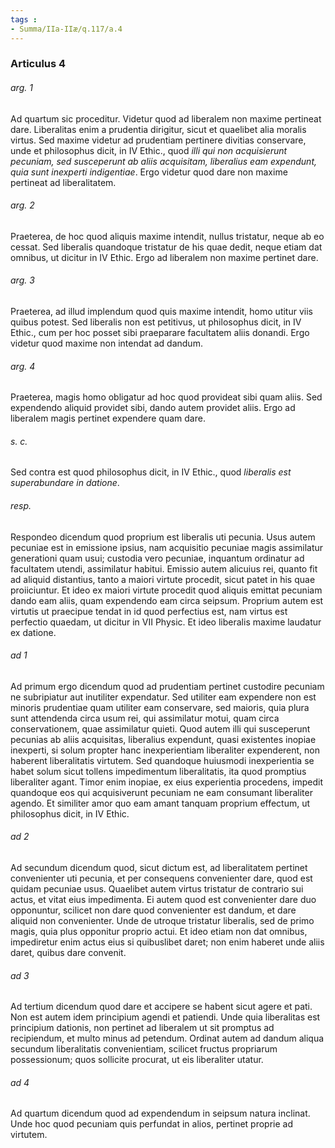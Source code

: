 ```yaml
---
tags : 
- Summa/IIa-IIæ/q.117/a.4
---
```


### Articulus 4

###### arg. 1
Ad quartum sic proceditur. Videtur quod ad liberalem non maxime pertineat dare. Liberalitas enim a prudentia dirigitur, sicut et quaelibet alia moralis virtus. Sed maxime videtur ad prudentiam pertinere divitias conservare, unde et philosophus dicit, in IV Ethic., quod *illi qui non acquisierunt pecuniam, sed susceperunt ab aliis acquisitam, liberalius eam expendunt, quia sunt inexperti indigentiae*. Ergo videtur quod dare non maxime pertineat ad liberalitatem.

###### arg. 2
Praeterea, de hoc quod aliquis maxime intendit, nullus tristatur, neque ab eo cessat. Sed liberalis quandoque tristatur de his quae dedit, neque etiam dat omnibus, ut dicitur in IV Ethic. Ergo ad liberalem non maxime pertinet dare.

###### arg. 3
Praeterea, ad illud implendum quod quis maxime intendit, homo utitur viis quibus potest. Sed liberalis non est petitivus, ut philosophus dicit, in IV Ethic., cum per hoc posset sibi praeparare facultatem aliis donandi. Ergo videtur quod maxime non intendat ad dandum.

###### arg. 4
Praeterea, magis homo obligatur ad hoc quod provideat sibi quam aliis. Sed expendendo aliquid providet sibi, dando autem providet aliis. Ergo ad liberalem magis pertinet expendere quam dare.

###### s. c.
Sed contra est quod philosophus dicit, in IV Ethic., quod *liberalis est superabundare in datione*.

###### resp.
Respondeo dicendum quod proprium est liberalis uti pecunia. Usus autem pecuniae est in emissione ipsius, nam acquisitio pecuniae magis assimilatur generationi quam usui; custodia vero pecuniae, inquantum ordinatur ad facultatem utendi, assimilatur habitui. Emissio autem alicuius rei, quanto fit ad aliquid distantius, tanto a maiori virtute procedit, sicut patet in his quae proiiciuntur. Et ideo ex maiori virtute procedit quod aliquis emittat pecuniam dando eam aliis, quam expendendo eam circa seipsum. Proprium autem est virtutis ut praecipue tendat in id quod perfectius est, nam virtus est perfectio quaedam, ut dicitur in VII Physic. Et ideo liberalis maxime laudatur ex datione.

###### ad 1
Ad primum ergo dicendum quod ad prudentiam pertinet custodire pecuniam ne subripiatur aut inutiliter expendatur. Sed utiliter eam expendere non est minoris prudentiae quam utiliter eam conservare, sed maioris, quia plura sunt attendenda circa usum rei, qui assimilatur motui, quam circa conservationem, quae assimilatur quieti. Quod autem illi qui susceperunt pecunias ab aliis acquisitas, liberalius expendunt, quasi existentes inopiae inexperti, si solum propter hanc inexperientiam liberaliter expenderent, non haberent liberalitatis virtutem. Sed quandoque huiusmodi inexperientia se habet solum sicut tollens impedimentum liberalitatis, ita quod promptius liberaliter agant. Timor enim inopiae, ex eius experientia procedens, impedit quandoque eos qui acquisiverunt pecuniam ne eam consumant liberaliter agendo. Et similiter amor quo eam amant tanquam proprium effectum, ut philosophus dicit, in IV Ethic.

###### ad 2
Ad secundum dicendum quod, sicut dictum est, ad liberalitatem pertinet convenienter uti pecunia, et per consequens convenienter dare, quod est quidam pecuniae usus. Quaelibet autem virtus tristatur de contrario sui actus, et vitat eius impedimenta. Ei autem quod est convenienter dare duo opponuntur, scilicet non dare quod convenienter est dandum, et dare aliquid non convenienter. Unde de utroque tristatur liberalis, sed de primo magis, quia plus opponitur proprio actui. Et ideo etiam non dat omnibus, impediretur enim actus eius si quibuslibet daret; non enim haberet unde aliis daret, quibus dare convenit.

###### ad 3
Ad tertium dicendum quod dare et accipere se habent sicut agere et pati. Non est autem idem principium agendi et patiendi. Unde quia liberalitas est principium dationis, non pertinet ad liberalem ut sit promptus ad recipiendum, et multo minus ad petendum. Ordinat autem ad dandum aliqua secundum liberalitatis convenientiam, scilicet fructus propriarum possessionum; quos sollicite procurat, ut eis liberaliter utatur.

###### ad 4
Ad quartum dicendum quod ad expendendum in seipsum natura inclinat. Unde hoc quod pecuniam quis perfundat in alios, pertinet proprie ad virtutem.

